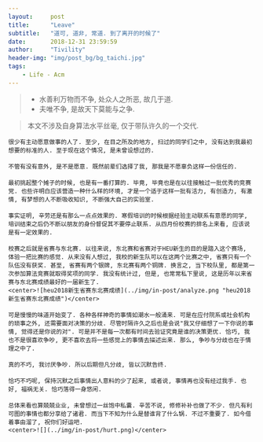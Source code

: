 ```yaml
---
layout:     post
title:      "Leave"
subtitle:   "道可, 道非, 常道. 到了离开的时候了"
date:       2018-12-31 23:59:59
author:     "Tivility"
header-img: "img/post_bg/bg_taichi.jpg"
tags:
    - Life - Acm
---
```



> - 水善利万物而不争, 处众人之所恶, 故几于道.  
> - 夫唯不争, 是故天下莫能与之争.  
    
> 本文不涉及自身算法水平丝毫, 仅于带队许久的一个交代.  

    很少有主动愿意做事的人了. 至少, 在目之所及的地方, 扫过的同学们之中, 没有达到我最初想要的标准的人. 至于现在这个情况, 是未曾设想过的.  
    
    不管有没有意外, 是不是愿意. 既然前辈们选择了我, 那我是不愿辜负这样一份信任的.  
    
    最初挑起整个摊子的时候, 也是有一番打算的. 毕竟, 毕竟也是在以往接触过一批优秀的竞赛党. 也些许明白应该营造一种什么样的环境, 才是一个适于这样一批有活力, 有创造力, 有激情, 有梦想的人不断吸收知识, 不断强大自己的实验室.  
    
    事实证明, 辛劳还是有那么一点点效果的. 寒假培训的时候根据经验主动联系有意愿的同学, 培训结束之后仍不断以朋友的身份督促其不要停止联系. 从四月份校赛的排名上来看, 应该说是有一定效果的.  
    
    校赛之后就是省赛与东北赛. 以往来说, 东北赛和省赛对于HEU新生的目的是踏入这个赛场, 体验一把比赛的感觉. 从来没有人想过, 我校的新生队可以在这两个比赛之中, 省赛只有一个队伍没有获奖. 甚至, 省赛有两个银牌, 东北赛有两个铜牌. 换言之, 当下校队里, 都是第一次参加算法竞赛就取得奖项的同学. 我没有统计过, 但是, 也常常私下里说, 这是历年以来省赛与东北赛成绩最好的一届新生了.  
    <center>![heu2018新生省赛东北赛成绩](../img/in-post/analyze.png "heu2018新生省赛东北赛成绩")</center>  
    
    可是慢慢的味道开始变了. 各种各样神奇的事情如潮水一般涌来. 可是在应付院系或社会机构的琐事之外, 还需要面对决策的分歧. 尽管时隔许久之后也是会说"我又仔细想了一下你说的事情, 觉得还是你说的对". 可是并不是每一次都有时间去验证究竟是谁的决策更优. 恰巧, 我也不是很喜欢争吵, 更不喜欢去将一些感觉上的事情去描述出来. 那么, 争吵与分歧也在于情理之中了.  
    
    真的不巧, 我讨厌争吵. 所以后期但凡分歧, 皆以沉默告终.  
    
    恰巧不巧呢, 保持沉默之后事情出人意料的少了起来, 或者说, 事情再也没有经过我手. 也好, 福祸无关. 恰巧落得一身悠闲.  
    
    总体来看也算兢兢业业, 未曾想过一丝饱中私囊. 辛苦不说, 修修补补也做了不少. 但凡有利可图的事情也都分享给了诸君. 而当下不知为什么是替谁背了什么锅. 不过不重要了. 如今借着事由溜了, 祝你们好运吧.  
    <center>![](../img/in-post/hurt.png)</center>  